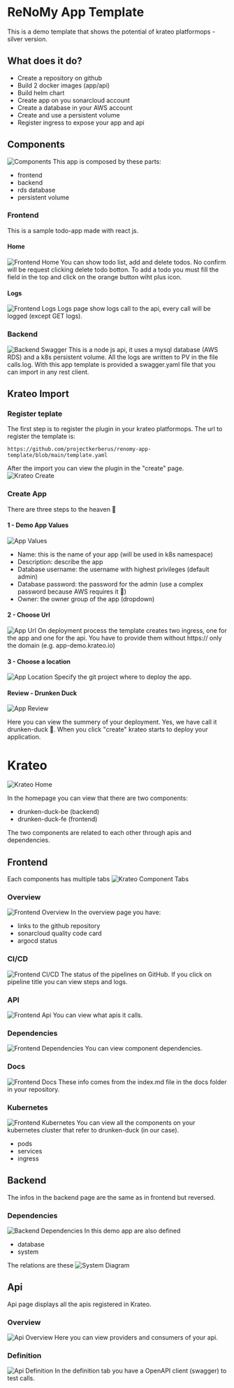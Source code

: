 # ReNoMy App Template

This is a demo template that shows the potential of krateo platformops - silver version.

## What does it do?

- Create a repository on github
- Build 2 docker images (app/api)
- Build helm chart
- Create app on you sonarcloud account
- Create a database in your AWS account
- Create and use a persistent volume
- Register ingress to expose your app and api

## Components

![Components](./docs/infrastructure.png 'Components')
This app is composed by these parts:

- frontend
- backend
- rds database
- persistent volume

### Frontend

This is a sample todo-app made with react js.

#### Home

![Frontend Home](./docs/fe_home.png 'Frontend Home')
You can show todo list, add and delete todos.
No confirm will be request clicking delete todo botton.
To add a todo you must fill the field in the top and click on the orange button wiht plus icon.

#### Logs

![Frontend Logs](./docs/fe_logs.png 'Frontend Logs')
Logs page show logs call to the api, every call will be logged (except GET logs).

### Backend

![Backend Swagger](./docs/swagger.png 'Backend Swagger')
This is a node js api, it uses a mysql database (AWS RDS) and a k8s persistent volume.
All the logs are written to PV in the file calls.log.
With this app template is provided a swagger.yaml file that you can import in any rest client.

## Krateo Import

### Register teplate

The first step is to register the plugin in your krateo platformops.
The url to register the template is:

```
https://github.com/projectkerberus/renomy-app-template/blob/main/template.yaml
```

After the import you can view the plugin in the "create" page.
![Krateo Create](./docs/krateo_create.png 'Krateo Create')

### Create App

There are three steps to the heaven 🤟

#### 1 - Demo App Values

![App Values](./docs/add_values.png 'App Values')

- Name: this is the name of your app (will be used in k8s namespace)
- Description: describe the app
- Database username: the username with highest privileges (default admin)
- Database password: the password for the admin (use a complex password because AWS requires it 🤫)
- Owner: the owner group of the app (dropdown)

#### 2 - Choose Url

![App Url](./docs/add_url.png 'App Url')
On deployment process the template creates two ingress, one for the app and one for the api.
You have to provide them without https:// only the domain (e.g. app-demo.krateo.io)

#### 3 - Choose a location

![App Location](./docs/add_location.png 'App Location')
Specify the git project where to deploy the app.

#### Review - Drunken Duck

![App Review](./docs/add_review.png 'App Review')

Here you can view the summery of your deployment.
Yes, we have call it drunken-duck 🦆.
When you click "create" krateo starts to deploy your application.

# Krateo

![Krateo Home](./docs/krateo_home.png 'Krateo Home')

In the homepage you can view that there are two components:

- drunken-duck-be (backend)
- drunken-duck-fe (frontend)

The two components are related to each other through apis and dependencies.

## Frontend

Each components has multiple tabs
![Krateo Component Tabs](./docs/krateo_component_tabs.png 'Krateo Component Tabs')

### Overview

![Frontend Overview](./docs/krateo_fe_overview.png 'Frontend Overview')
In the overview page you have:

- links to the github repository
- sonarcloud quality code card
- argocd status

### CI/CD

![Frontend CI/CD](./docs/krateo_fe_cicd.png 'Frontend CI/CD')
The status of the pipelines on GitHub.
If you click on pipeline title you can view steps and logs.

### API

![Frontend Api](./docs/krateo_fe_api.png 'Frontend Api')
You can view what apis it calls.

### Dependencies

![Frontend Dependencies](./docs/krateo_fe_depends.png 'Frontend Dependencies')
You can view component dependencies.

### Docs

![Frontend Docs](./docs/krateo_fe_docs.png 'Frontend Docs')
These info comes from the index.md file in the docs folder in your repository.

### Kubernetes

![Frontend Kubernetes](./docs/krateo_fe_kubernetes.png 'Frontend Kubernetes')
You can view all the components on your kubernetes cluster that refer to drunken-duck (in our case).

- pods
- services
- ingress

## Backend

The infos in the backend page are the same as in frontend but reversed.

### Dependencies

![Backend Dependencies](./docs/krateo_be_depends.png 'Backend Dependencies')
In this demo app are also defined

- database
- system

The relations are these
![System Diagram](./docs/krateo_diagram.png 'System Diagram')

## Api

Api page displays all the apis registered in Krateo.

### Overview

![Api Overview](./docs/krateo_api_overview.png 'Api Overview')
Here you can view providers and consumers of your api.

### Definition

![Api Definition](./docs/krateo_api_definition.png 'Api Definition')
In the definition tab you have a OpenAPI client (swagger) to test calls.
